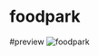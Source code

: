 # foodpark
#preview
![foodpark](https://user-images.githubusercontent.com/52672268/177544989-be478279-3996-4734-941f-a5231ee36546.png)
